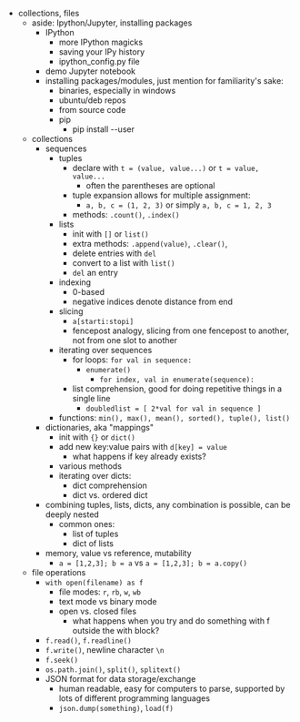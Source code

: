 - collections, files
    - aside: Ipython/Jupyter, installing packages
        - IPython
            - more IPython magicks
            - saving your IPy history
            - ipython_config.py file
        - demo Jupyter notebook
        - installing packages/modules, just mention for familiarity's sake:
            - binaries, especially in windows
            - ubuntu/deb repos
            - from source code
            - pip
                - pip install --user
    - collections
        - sequences
            - tuples
                - declare with `t = (value, value...)` or `t = value, value...`
                    - often the parentheses are optional
                - tuple expansion allows for multiple assignment:
                    - `a, b, c = (1, 2, 3)` or simply `a, b, c = 1, 2, 3`
                - methods: `.count()`, `.index()`
            - lists
                - init with `[]` or `list()`
                - extra methods: `.append(value)`, `.clear()`,
                - delete entries with `del`
                - convert to a list with `list()`
                - `del` an entry
            - indexing
                - 0-based
                - negative indices denote distance from end
            - slicing
                - `a[starti:stopi]`
                - fencepost analogy, slicing from one fencepost to another, not from one slot
                to another
            - iterating over sequences
                - for loops: `for val in sequence:`
                    - `enumerate()`
                        - `for index, val in enumerate(sequence):`
                - list comprehension, good for doing repetitive things in a single line
                    - `doubledlist = [ 2*val for val in sequence ]`
            - functions: `min(), max(), mean(), sorted(), tuple(), list()`
        - dictionaries, aka "mappings"
            - init with `{}` or `dict()`
            - add new key:value pairs with `d[key] = value`
                - what happens if key already exists?
            - various methods
            - iterating over dicts:
                - dict comprehension
                - dict vs. ordered dict
        - combining tuples, lists, dicts, any combination is possible, can be deeply nested
            - common ones:
                - list of tuples
                - dict of lists
        - memory, value vs reference, mutability
            - `a = [1,2,3]; b = a` vs `a = [1,2,3]; b = a.copy()`
    - file operations
        - `with open(filename) as f`
            - file modes: `r`, `rb`, `w`, `wb`
            - text mode vs binary mode
            - open vs. closed files
                - what happens when you try and do something with f outside the with block?
        - `f.read()`, `f.readline()`
        - `f.write()`, newline character `\n`
        - `f.seek()`
        - `os.path.join()`, `split()`, `splitext()`
        - JSON format for data storage/exchange
            - human readable, easy for computers to parse, supported by lots of different
            programming languages
            - `json.dump(something)`, `load(f)`
